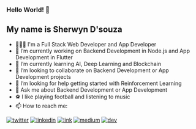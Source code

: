 ### Hello World! 👋

## My name is Sherwyn D'souza

- 🙎🏾‍♂️ I'm a Full Stack Web Developer and App Developer
- 🔭 I’m currently working on Backend Development in Node.js and App Development in Flutter
- 🌱 I’m currently learning AI, Deep Learning and Blockchain
- 👯 I’m looking to collaborate on Backend Development or App Development projects
- 🤔 I’m looking for help getting started with Reinforcement Learning
- 💬 Ask me about Backend Development or App Development
- ⚽️ I like playing football and listening to music
- 📫 How to reach me:

[1]: https://twitter.com/sherwyn_me
[2]: https://www.linkedin.com/in/sherwyn-d-souza-907441182/
[3]: https://sherwyn11.github.io
[4]: https://medium.com/@sherwyndsouza1999
[5]: https://dev.to/sherwyn11

 [![twitter](https://img.icons8.com/doodle/48/000000/twitter-circled.png)][1]
 [![linkedin](https://img.icons8.com/doodle/48/000000/linkedin-circled.png)][2]
 [![link](https://img.icons8.com/doodle/48/000000/link--v1.png)][3]
 [![medium](https://img.icons8.com/color/48/000000/medium-monogram.png)][4]
 [![dev](https://img.icons8.com/ios-filled/50/000000/devpost.png)][5]
